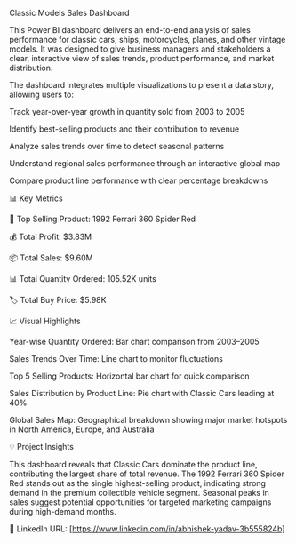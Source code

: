 Classic Models Sales Dashboard

This Power BI dashboard delivers an end-to-end analysis of sales performance for classic cars, ships, motorcycles, planes, and other vintage models. It was designed to give business managers and stakeholders a clear, interactive view of sales trends, product performance, and market distribution.

The dashboard integrates multiple visualizations to present a data story, allowing users to:

Track year-over-year growth in quantity sold from 2003 to 2005

Identify best-selling products and their contribution to revenue

Analyze sales trends over time to detect seasonal patterns

Understand regional sales performance through an interactive global map

Compare product line performance with clear percentage breakdowns


📊 Key Metrics


🚗 Top Selling Product: 1992 Ferrari 360 Spider Red

💰 Total Profit: $3.83M

📦 Total Sales: $9.60M

📊 Total Quantity Ordered: 105.52K units

🏷️ Total Buy Price: $5.98K


📈 Visual Highlights


Year-wise Quantity Ordered: Bar chart comparison from 2003–2005

Sales Trends Over Time: Line chart to monitor fluctuations

Top 5 Selling Products: Horizontal bar chart for quick comparison

Sales Distribution by Product Line: Pie chart with Classic Cars leading at 40%

Global Sales Map: Geographical breakdown showing major market hotspots in North America, Europe, and Australia


💡 Project Insights


This dashboard reveals that Classic Cars dominate the product line, contributing the largest share of total revenue. The 1992 Ferrari 360 Spider Red stands out as the single highest-selling product, indicating strong demand in the premium collectible vehicle segment. Seasonal peaks in sales suggest potential opportunities for targeted marketing campaigns during high-demand months.


🔗 LinkedIn URL: [https://www.linkedin.com/in/abhishek-yadav-3b555824b]
